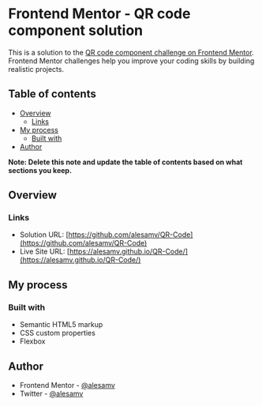 # Frontend Mentor - QR code component solution

This is a solution to the [QR code component challenge on Frontend Mentor](https://www.frontendmentor.io/challenges/qr-code-component-iux_sIO_H). Frontend Mentor challenges help you improve your coding skills by building realistic projects.

## Table of contents

- [Overview](#overview)
  - [Links](#links)
- [My process](#my-process)
  - [Built with](#built-with)
- [Author](#author)

**Note: Delete this note and update the table of contents based on what sections you keep.**

## Overview

### Links

- Solution URL: [https://github.com/alesamv/QR-Code](https://github.com/alesamv/QR-Code)
- Live Site URL: [https://alesamv.github.io/QR-Code/](https://alesamv.github.io/QR-Code/)

## My process

### Built with

- Semantic HTML5 markup
- CSS custom properties
- Flexbox

## Author

- Frontend Mentor - [@alesamv](https://www.frontendmentor.io/profile/alesamv)
- Twitter - [@alesamv](https://www.twitter.com/alesamv)
